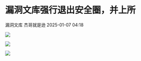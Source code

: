 #  漏洞文库强行退出安全圈，并上所   
漏洞文库  杰哥就是逊   2025-01-07 04:18  
  
![](https://mmbiz.qpic.cn/sz_mmbiz_png/b2v6f4EfwcnxF3KwgowX6C1iatibwSeDFajaicv9HZDyuhq8dBgZaf0GleghspVqxbo8qMVsxR00k9R9zBqDlIHsA/640?wx_fmt=png "")  
  
![](https://mmbiz.qpic.cn/sz_mmbiz_jpg/b2v6f4EfwcnxF3KwgowX6C1iatibwSeDFaX0Wac8iciaziaZXRW6Vnibg9TSAiatYwVrypWMCdYXNLyAlLmPuZicuGicvWQ/640?wx_fmt=jpeg "")  
  
![](https://mmbiz.qpic.cn/sz_mmbiz_jpg/b2v6f4EfwcnxF3KwgowX6C1iatibwSeDFapibc0Tibg0gnr2fooIt7VggMgknVFVMZFI1RITq6rouJxWfYZUkIVItg/640?wx_fmt=jpeg "")  
  
  
